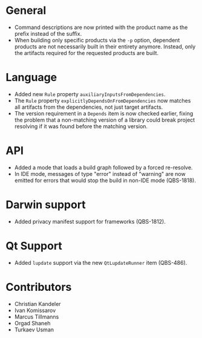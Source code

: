 # General
* Command descriptions are now printed with the product name as the prefix
  instead of the suffix.
* When building only specific products via the `-p` option, dependent products
  are not necessarily built in their entirety anymore. Instead, only the artifacts
  required for the requested products are built.

# Language
* Added new `Rule` property `auxiliaryInputsFromDependencies`.
* The `Rule` property `explicitlyDependsOnFromDependencies` now matches all
  artifacts from the dependencies, not just target artifacts.
* The version requirement in a `Depends` item is now checked earlier, fixing
  the problem that a non-matching version of a library could break project
  resolving if it was found before the matching version.

# API
* Added a mode that loads a build graph followed by a forced re-resolve.
* In IDE mode, messages of type "error" instead of "warning" are now emitted
  for errors that would stop the build in non-IDE mode (QBS-1818).

# Darwin support
* Added privacy manifest support for frameworks (QBS-1812).

# Qt Support
* Added `lupdate` support via the new `QtLupdateRunner` item (QBS-486).

# Contributors
* Christian Kandeler
* Ivan Komissarov
* Marcus Tillmanns
* Orgad Shaneh
* Turkaev Usman
